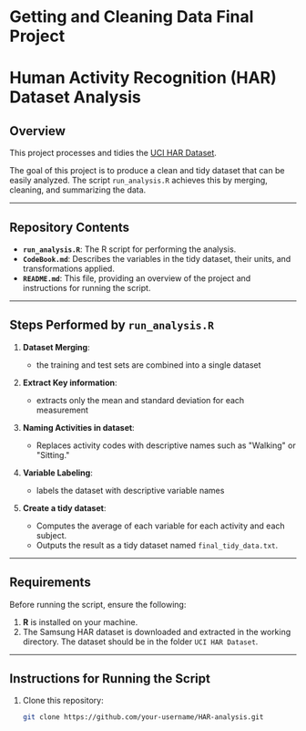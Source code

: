 # Getting and Cleaning Data Final Project

# Human Activity Recognition (HAR) Dataset Analysis


## Overview

This project processes and tidies the [UCI HAR Dataset](https://archive.ics.uci.edu/ml/datasets/human+activity+recognition+using+smartphones).

The goal of this project is to produce a clean and tidy dataset that can be easily analyzed. The script `run_analysis.R` achieves this by merging, cleaning, and summarizing the data.

---

## Repository Contents

- **`run_analysis.R`**: The R script for performing the analysis.
- **`CodeBook.md`**: Describes the variables in the tidy dataset, their units, and transformations applied.
- **`README.md`**: This file, providing an overview of the project and instructions for running the script.

---

## Steps Performed by `run_analysis.R`

1. **Dataset Merging**:
   - the training and test sets are combined into a single dataset
   
2. **Extract Key information**:
   - extracts only the mean and standard deviation for each measurement

3. **Naming Activities in dataset**:
   - Replaces activity codes with descriptive names such as "Walking" or "Sitting."

4. **Variable Labeling**:
   - labels the dataset with descriptive variable names
     
5. **Create a tidy dataset**:
   - Computes the average of each variable for each activity and each subject.
   - Outputs the result as a tidy dataset named `final_tidy_data.txt`.

---

## Requirements

Before running the script, ensure the following:

1. **R** is installed on your machine.
2. The Samsung HAR dataset is downloaded and extracted in the working directory. The dataset should be in the folder `UCI HAR Dataset`.

---

## Instructions for Running the Script

1. Clone this repository:
   ```bash
   git clone https://github.com/your-username/HAR-analysis.git




